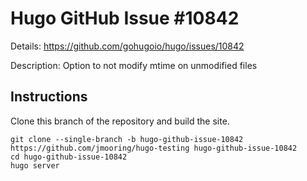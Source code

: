 # Hugo GitHub Issue #10842

Details: <https://github.com/gohugoio/hugo/issues/10842>

Description: Option to not modify mtime on unmodified files

## Instructions

Clone this branch of the repository and build the site.

```text
git clone --single-branch -b hugo-github-issue-10842 https://github.com/jmooring/hugo-testing hugo-github-issue-10842
cd hugo-github-issue-10842
hugo server
```
